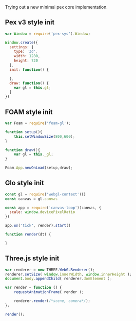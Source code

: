 Trying out a new minimal pex core implementation.

## Pex v3 style init

```javascript
var Window = require('pex-sys').Window;

Window.create({
  settings: {
    type: '3d',
    width: 1280,
    height: 720
  },
  init: function() {

  },
  draw: function() {
    var gl = this.gl;
  }
})
```

## FOAM style init

```javascript
var Foam = require('foam-gl');

function setup(){
    this.setWindowSize(800,600);
}

function draw(){
    var gl = this._gl;
}

Foam.App.newOnLoad(setup,draw);
```

## Glo style init

```javascript
const gl = require('webgl-context')()
const canvas = gl.canvas

const app = require('canvas-loop')(canvas, {
  scale: window.devicePixelRatio
})

app.on('tick', render).start()

function render(dt) {

}
```

## Three.js style init

```javascript
var renderer = new THREE.WebGLRenderer();
renderer.setSize( window.innerWidth, window.innerHeight );
document.body.appendChild( renderer.domElement );

var render = function () {
	requestAnimationFrame( render );

	renderer.render(/*scene, camera*/);
};

render();
```
